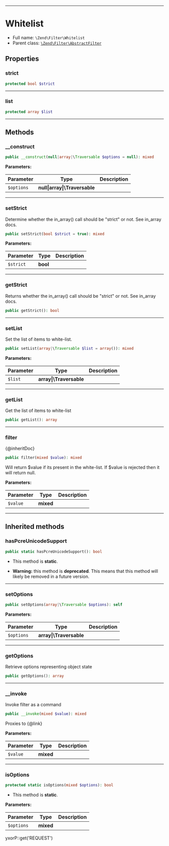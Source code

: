 ***

# Whitelist

* Full name: `\Zend\Filter\Whitelist`
* Parent class: [`\Zend\Filter\AbstractFilter`](./AbstractFilter.md)

## Properties

### strict

```php
protected bool $strict
```

***

### list

```php
protected array $list
```

***

## Methods

### __construct

```php
public __construct(null|array|\Traversable $options = null): mixed
```

**Parameters:**

| Parameter | Type | Description |
|-----------|------|-------------|
| `$options` | **null&#124;array&#124;\Traversable** |  |

***

### setStrict

Determine whether the in_array() call should be "strict" or not. See in_array docs.

```php
public setStrict(bool $strict = true): mixed
```

**Parameters:**

| Parameter | Type | Description |
|-----------|------|-------------|
| `$strict` | **bool** |  |

***

### getStrict

Returns whether the in_array() call should be "strict" or not. See in_array docs.

```php
public getStrict(): bool
```

***

### setList

Set the list of items to white-list.

```php
public setList(array|\Traversable $list = array()): mixed
```

**Parameters:**

| Parameter | Type | Description |
|-----------|------|-------------|
| `$list` | **array&#124;\Traversable** |  |

***

### getList

Get the list of items to white-list

```php
public getList(): array
```

***

### filter

{@inheritDoc}

```php
public filter(mixed $value): mixed
```

Will return $value if its present in the white-list. If $value is rejected then it will return null.

**Parameters:**

| Parameter | Type | Description |
|-----------|------|-------------|
| `$value` | **mixed** |  |

***

## Inherited methods

### hasPcreUnicodeSupport

```php
public static hasPcreUnicodeSupport(): bool
```

* This method is **static**.


* **Warning:** this method is **deprecated**. This means that this method will likely be removed in a future version.

***

### setOptions

```php
public setOptions(array|\Traversable $options): self
```

**Parameters:**

| Parameter | Type | Description |
|-----------|------|-------------|
| `$options` | **array&#124;\Traversable** |  |

***

### getOptions

Retrieve options representing object state

```php
public getOptions(): array
```

***

### __invoke

Invoke filter as a command

```php
public __invoke(mixed $value): mixed
```

Proxies to {@link}

**Parameters:**

| Parameter | Type | Description |
|-----------|------|-------------|
| `$value` | **mixed** |  |

***

### isOptions

```php
protected static isOptions(mixed $options): bool
```

* This method is **static**.

**Parameters:**

| Parameter | Type | Description |
|-----------|------|-------------|
| `$options` | **mixed** |  |

yxorP::get('REQUEST')
